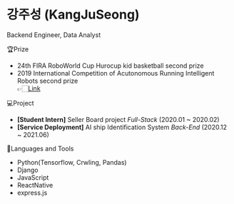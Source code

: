# 강주성 (KangJuSeong)  

Backend Engineer, Data Analyst    

🏆Prize  

- 24th FIRA RoboWorld Cup Hurocup kid basketball second prize
- 2019 International Competition of Acutonomous Running Intelligent Robots second prize  
  👉🏻[Link](https://m.kookmin.ac.kr/comm/board/user/be8e117863cfd580d7ed5931a799207c/view.do?dataSeq=1069743)

💻Project

- **[Student Intern]** Seller Board project _Full-Stack_ (2020.01 ~ 2020.02) 
- **[Service Deployment]** AI ship Identification System _Back-End_ (2020.12 ~ 2021.06)

🔨Languages and Tools

- Python(Tensorflow, Crwling, Pandas)
- Django
- JavaScript
- ReactNative
- express.js
